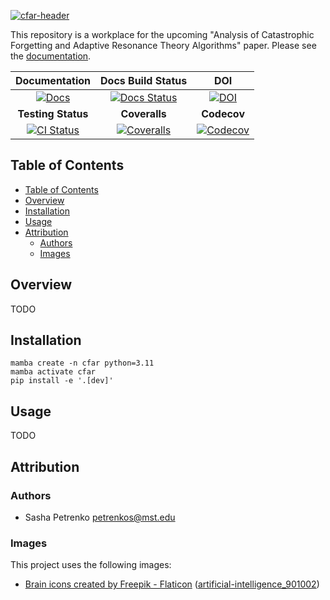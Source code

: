 [![cfar-header](https://github.com/AP6YC/FileStorage/blob/main/CFAR/header.png?raw=true)][docs-url]

This repository is a workplace for the upcoming "Analysis of Catastrophic Forgetting and Adaptive Resonance Theory Algorithms" paper.
Please see the [documentation][docs-url].

| **Documentation** | **Docs Build Status** |  **DOI** |
|:-----------------:|:---------------------:|:--------:|
| [![Docs][docs-img]][docs-url] | [![Docs Status][doc-status-img]][doc-status-url] | [![DOI][zenodo-img]][zenodo-url] |
| **Testing Status** | **Coveralls** | **Codecov** |
| [![CI Status][ci-img]][ci-url] | [![Coveralls][coveralls-img]][coveralls-url] | [![Codecov][codecov-img]][codecov-url] |

[doc-status-img]: https://github.com/AP6YC/CFAR/actions/workflows/Documentation.yml/badge.svg
[doc-status-url]: https://github.com/AP6YC/CFAR/actions/workflows/Documentation.yml

[ci-img]: https://github.com/AP6YC/CFAR/workflows/CI/badge.svg
[ci-url]: https://github.com/AP6YC/CFAR/actions?query=workflow%3ACI

[codecov-img]: https://codecov.io/gh/AP6YC/CFAR/branch/main/graph/badge.svg
[codecov-url]: https://codecov.io/gh/AP6YC/CFAR

[coveralls-img]: https://coveralls.io/repos/github/AP6YC/CFAR/badge.svg?branch=main
[coveralls-url]: https://coveralls.io/github/AP6YC/CFAR?branch=main

[zenodo-img]: https://zenodo.org/badge/DOI/10.5281/zenodo.10048326.svg
[zenodo-url]: https://doi.org/10.5281/zenodo.10048327

[docs-img]: https://img.shields.io/badge/docs-blue.svg
[docs-url]: https://AP6YC.github.io/CFAR/dev/

## Table of Contents

- [Table of Contents](#table-of-contents)
- [Overview](#overview)
- [Installation](#installation)
- [Usage](#usage)
- [Attribution](#attribution)
  - [Authors](#authors)
  - [Images](#images)

## Overview

TODO

## Installation

```shell
mamba create -n cfar python=3.11
mamba activate cfar
pip install -e '.[dev]'
```

## Usage

TODO

## Attribution

### Authors

- Sasha Petrenko <petrenkos@mst.edu>

### Images

This project uses the following images:

- [Brain icons created by Freepik - Flaticon](https://www.flaticon.com/free-icons/brain) ([artificial-intelligence_901002](https://www.flaticon.com/free-icon/artificial-intelligence_901002))
